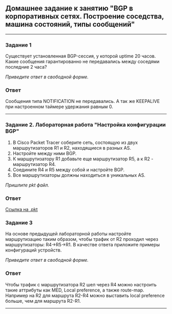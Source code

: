 ## Домашнее задание к занятию "BGP в корпоративных сетях. Построение соседства, машина состояний, типы сообщений"

---  

### Задание 1

Существует установленная BGP-сессия, у которой uptime 20 часов. Какие сообщения гарантированно не передавались между соседями последние 2 часа? 

*Приведите ответ в свободной форме.*  

### Ответ  

Сообщения типа NOTIFICATION не передавались. А так же KEEPALIVE при настроенном таймере удержания равным 0.     

---

### Задание 2. Лабораторная работа "Настройка конфигурации BGP"

1. В Cisco Packet Tracer соберите сеть, состоящую из двух маршрутизаторов R1 и R2, находящиеся в разных AS.
2. Настройте между ними BGP.
3. К маршрутизатору R1 добавьте еще маршрутизатор R5, а к R2 - маршрутизатор R4.
4. Соедините R4 и R5 между собой и настройте BGP. 
5. Все маршрутизаторы должны находиться в уникальных AS. 

*Пришлите pkt файл.*

### Ответ  

[Ссылка на .pkt](https://disk.yandex.ru/d/V2MFXxoqP7gc7Q)  

### Задание 3
На основе предыдущей лабораторной работы настройте маршрутизацию таким образом, чтобы трафик от R2 проходил через маршрутизаторы: R4->R5->R1.
В качестве ответа приложите примеры конфигураций устройств.

*Приведите ответ в свободной форме.*

### Ответ  

Чтобы трафик с маршрутизатора R2 шел через R4 можно настроить такие аттрибуты как MED, Local preference, а также route-map.  
Например на R2 для маршрута R2-R4 можно выставить local preference больше, чем для маршрута R2-R1.  

---